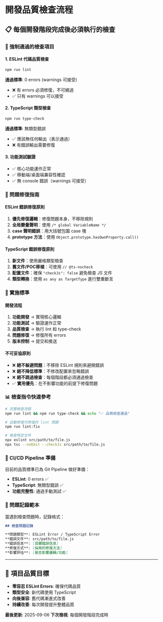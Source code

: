 # 開發品質檢查流程

## 📋 每個開發階段完成後必須執行的檢查

### 🚨 強制通過的檢查項目

#### 1. ESLint 代碼品質檢查
```bash
npm run lint
```
**通過標準**: 0 errors (warnings 可接受)
- ❌ 有 errors 必須修復，不可繞過
- ✅ 只有 warnings 可以接受

#### 2. TypeScript 類型檢查  
```bash
npm run type-check
```
**通過標準**: 無類型錯誤
- ✅ 應該無任何輸出（表示通過）
- ❌ 有錯誤輸出需要修復

#### 3. 功能測試驗證
- ✅ 核心功能運作正常
- ✅ 移動端/桌面端兼容性確認
- ✅ 無 console 錯誤（warnings 可接受）

### 🔧 問題修復指南

#### ESLint 錯誤修復原則
1. **優先修復邏輯**：修復問題本身，不移除規則
2. **全局變量聲明**：使用 `/* global VariableName */` 
3. **case 聲明錯誤**：用大括號包圍 case 塊
4. **prototype 方法**：使用 `Object.prototype.hasOwnProperty.call()`

#### TypeScript 錯誤修復原則
1. **新文件**：使用嚴格類型檢查
2. **舊文件/POC移植**：可使用 `// @ts-nocheck`
3. **配置文件**：確保 `"checkJs": false` 避免檢查 JS 文件
4. **類型轉換**：使用 `as any as TargetType` 進行雙重斷言

### 🎯 實施標準

#### 開發流程
1. **功能開發** → 實現核心邏輯
2. **功能測試** → 驗證運作正常
3. **品質檢查** → 執行 lint 和 type-check
4. **問題修復** → 修復所有 errors
5. **版本控制** → 提交和推送

#### 不可妥協原則
- ❌ **絕不躲避問題**：不移除 ESLint 規則來避開錯誤
- ❌ **絕不降低標準**：不修改配置來忽略錯誤  
- ❌ **絕不跳過檢查**：每個階段都必須通過檢查
- ✅ **實用優先**：在不影響功能的前提下修復問題

### 📊 檢查指令快速參考

```bash
# 完整檢查流程
npm run lint && npm run type-check && echo "✅ 品質檢查通過"

# 自動修復可修復的 lint 問題
npm run lint:fix

# 檢查特定文件
npx eslint src/path/to/file.js
npx tsc --noEmit --checkJs src/path/to/file.js
```

### 🚦 CI/CD Pipeline 準備

目前的品質標準已為 Git Pipeline 做好準備：
- **ESLint**: 0 errors ✅
- **TypeScript**: 無類型錯誤 ✅  
- **功能完整性**: 通過手動測試 ✅

### 📝 問題記錄範本

當遇到檢查問題時，記錄格式：
```markdown
## 檢查問題記錄

**問題類型**: ESLint Error / TypeScript Error
**錯誤文件**: src/path/to/file.js
**錯誤信息**: [具體錯誤信息]
**修復方式**: [採用的修復方法]
**影響評估**: [是否影響邏輯/功能]
```

---

## 🎯 項目品質目標

- **零容忍 ESLint Errors**: 確保代碼品質
- **類型安全**: 新代碼使用 TypeScript
- **向後兼容**: 舊代碼漸進式改善
- **持續改善**: 每次開發提升整體品質

**最後更新**: 2025-09-06
**下次檢視**: 每個開發階段完成時